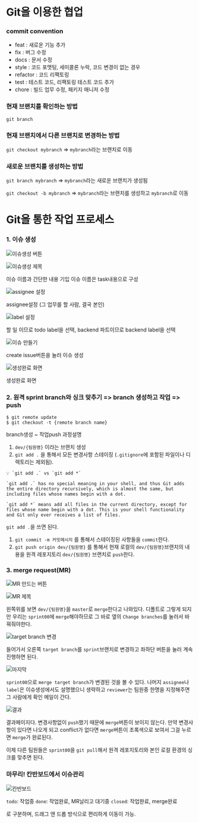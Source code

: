 # Git을 이용한 협업

### commit convention
- feat : 새로운 기능 추가
- fix : 버그 수정
- docs : 문서 수정
- style : 코드 포맷팅, 세미콜론 누락, 코드 변경이 없는 경우
- refactor : 코드 리팩토링
- test : 테스트 코드, 리팩토링 테스트 코드 추가
- chore : 빌드 업무 수정, 패키지 매니저 수정

### 현재 브랜치를 확인하는 방법

`git branch` 

### 현재 브랜치에서 다른 브랜치로 변경하는 방법

`git checkout mybranch` ⇒ `mybranch`라는 브랜치로 이동

### 새로운 브랜치를 생성하는 방법

`git branch mybranch` ⇒ `mybranch`라는 새로운 브랜치가 생성됨

`git checkout -b mybranch` ⇒ `mybranch`라는 브랜치를 생성하고 `mybranch`로 이동

# Git을 통한 작업 프로세스

### 1. 이슈 생성

![이슈생성 버튼](https://s3.us-west-2.amazonaws.com/secure.notion-static.com/c66e9d1e-1de2-4cd5-abca-ebbe566c6c89/Untitled.png?X-Amz-Algorithm=AWS4-HMAC-SHA256&X-Amz-Content-Sha256=UNSIGNED-PAYLOAD&X-Amz-Credential=AKIAT73L2G45EIPT3X45%2F20220216%2Fus-west-2%2Fs3%2Faws4_request&X-Amz-Date=20220216T152723Z&X-Amz-Expires=86400&X-Amz-Signature=32ce0c0ad5ab25ffc0e29d2ff2458672d25b99014e7755cf44d00811c706490d&X-Amz-SignedHeaders=host&response-content-disposition=filename%20%3D%22Untitled.png%22&x-id=GetObject)

![이슈생성 제목](https://s3.us-west-2.amazonaws.com/secure.notion-static.com/b85da85c-d281-4889-9c68-8db51a87bae1/Untitled.png?X-Amz-Algorithm=AWS4-HMAC-SHA256&X-Amz-Content-Sha256=UNSIGNED-PAYLOAD&X-Amz-Credential=AKIAT73L2G45EIPT3X45%2F20220216%2Fus-west-2%2Fs3%2Faws4_request&X-Amz-Date=20220216T153142Z&X-Amz-Expires=86400&X-Amz-Signature=918ff0e65f2d256055c59e971642bb9d0c27421c8f3f81fc957aa9b42b448ed5&X-Amz-SignedHeaders=host&response-content-disposition=filename%20%3D%22Untitled.png%22&x-id=GetObject)

이슈 이름과 간단한 내용 기입 이슈 이름은 task내용으로 구성

![assignee 설정](https://s3.us-west-2.amazonaws.com/secure.notion-static.com/0527bb86-9f03-40c6-a957-392cef5bfd56/Untitled.png?X-Amz-Algorithm=AWS4-HMAC-SHA256&X-Amz-Content-Sha256=UNSIGNED-PAYLOAD&X-Amz-Credential=AKIAT73L2G45EIPT3X45%2F20220216%2Fus-west-2%2Fs3%2Faws4_request&X-Amz-Date=20220216T153214Z&X-Amz-Expires=86400&X-Amz-Signature=98615efa36aa42e71c9ef4f02d84aff2a434ecb82ae91cb4efcb15945a889adb&X-Amz-SignedHeaders=host&response-content-disposition=filename%20%3D%22Untitled.png%22&x-id=GetObject)

assignee설정 (그 업무를 할 사람, 결국 본인)

![label 설정](https://s3.us-west-2.amazonaws.com/secure.notion-static.com/68870d8c-e423-441f-a022-4607efb24fef/Untitled.png?X-Amz-Algorithm=AWS4-HMAC-SHA256&X-Amz-Content-Sha256=UNSIGNED-PAYLOAD&X-Amz-Credential=AKIAT73L2G45EIPT3X45%2F20220216%2Fus-west-2%2Fs3%2Faws4_request&X-Amz-Date=20220216T153253Z&X-Amz-Expires=86400&X-Amz-Signature=1c833fbb16d5a35c510b666cfe75f7b4193e487a467a89fc3be88d8a1925ca03&X-Amz-SignedHeaders=host&response-content-disposition=filename%20%3D%22Untitled.png%22&x-id=GetObject)

할 일 이므로 todo label을 선택, backend 파트이므로 backend label을 선택

![이슈 만들기](https://s3.us-west-2.amazonaws.com/secure.notion-static.com/790e900b-abfa-4529-ab56-36d3a613a7b8/Untitled.png?X-Amz-Algorithm=AWS4-HMAC-SHA256&X-Amz-Content-Sha256=UNSIGNED-PAYLOAD&X-Amz-Credential=AKIAT73L2G45EIPT3X45%2F20220216%2Fus-west-2%2Fs3%2Faws4_request&X-Amz-Date=20220216T153333Z&X-Amz-Expires=86400&X-Amz-Signature=ae8a0050709136738228f6d453895d1b5500d616e144b2c4ed1568b19a6374ef&X-Amz-SignedHeaders=host&response-content-disposition=filename%20%3D%22Untitled.png%22&x-id=GetObject)

create issue버튼을 눌러 이슈 생성

![생성완료 화면](https://s3.us-west-2.amazonaws.com/secure.notion-static.com/94eec4dc-4e17-45fc-85cf-155eac091b9c/Untitled.png?X-Amz-Algorithm=AWS4-HMAC-SHA256&X-Amz-Content-Sha256=UNSIGNED-PAYLOAD&X-Amz-Credential=AKIAT73L2G45EIPT3X45%2F20220216%2Fus-west-2%2Fs3%2Faws4_request&X-Amz-Date=20220216T153411Z&X-Amz-Expires=86400&X-Amz-Signature=2aede8cbc411b287311422cf1408cca8185c68cd694ee75ddff691540b2cf5b6&X-Amz-SignedHeaders=host&response-content-disposition=filename%20%3D%22Untitled.png%22&x-id=GetObject)

생성완료 화면

### 2. 원격 sprint branch와 싱크 맞추기 => branch 생성하고 작업 => push

```
$ git remote update
$ git checkout -t {remote branch name}
```

branch생성 ~ 작업push 과정설명

1. `dev/{팀원명}` 이라는 브랜치 생성
2. `git add .` 을 통해서 모든 변경사항 스테이징 (`.gitignore`에 포함된 파일이나 디렉토리는 제외됨). 

```
💡 `git add .` vs `git add *`

`git add .` has no special meaning in your shell, and thus Git adds the entire directory recursively, which is almost the same, but including files whose names begin with a dot.

`git add *` means add all files in the current directory, except for files whose name begin with a dot. This is your shell functionality and Git only ever receives a list of files.
```

 `git add .`을 쓰면 된다.

1. `git commit -m 커밋메시지` 를 통해서 스테이징된 사항들을 `commit`한다.
2. `git push origin dev/{팀원명}` 를 통해서 현재 로컬의 `dev/{팀원명}`브랜치의 내용을 원격 레포지토리 `dev/{팀원명}` 브랜치로 `push`한다.

### 3. merge request(MR)

![MR 만드는 버튼](https://s3.us-west-2.amazonaws.com/secure.notion-static.com/55c15f45-c576-474f-a7a4-72f7c76f3c08/Untitled.png?X-Amz-Algorithm=AWS4-HMAC-SHA256&X-Amz-Content-Sha256=UNSIGNED-PAYLOAD&X-Amz-Credential=AKIAT73L2G45EIPT3X45%2F20220216%2Fus-west-2%2Fs3%2Faws4_request&X-Amz-Date=20220216T154647Z&X-Amz-Expires=86400&X-Amz-Signature=fb0a1ae511445951dc904849f715955b99cb271ba7ea01ee5da41a3a476a1752&X-Amz-SignedHeaders=host&response-content-disposition=filename%20%3D%22Untitled.png%22&x-id=GetObject)

![MR 제목](https://s3.us-west-2.amazonaws.com/secure.notion-static.com/71b0d643-1f66-41b5-aaf8-2d7f1bf0bf62/Untitled.png?X-Amz-Algorithm=AWS4-HMAC-SHA256&X-Amz-Content-Sha256=UNSIGNED-PAYLOAD&X-Amz-Credential=AKIAT73L2G45EIPT3X45%2F20220216%2Fus-west-2%2Fs3%2Faws4_request&X-Amz-Date=20220216T154911Z&X-Amz-Expires=86400&X-Amz-Signature=954d20efb6fa75e93a4c49b567300a093ea87998d31ff534a6ff46bc6f0d90fc&X-Amz-SignedHeaders=host&response-content-disposition=filename%20%3D%22Untitled.png%22&x-id=GetObject)

왼쪽위를 보면 `dev/{팀원명}`을 `master`로 `merge`한다고 나와있다. 디폴트로 그렇게 되지만 우리는 `sprint00`에 `merge`해야하므로 그 바로 옆의 `Change branches`를 눌러서 바꿔줘야한다.

![target branch 변경](https://s3.us-west-2.amazonaws.com/secure.notion-static.com/9ceb795d-b32f-4a8c-81c6-58f71019806b/Untitled.png?X-Amz-Algorithm=AWS4-HMAC-SHA256&X-Amz-Content-Sha256=UNSIGNED-PAYLOAD&X-Amz-Credential=AKIAT73L2G45EIPT3X45%2F20220216%2Fus-west-2%2Fs3%2Faws4_request&X-Amz-Date=20220216T154941Z&X-Amz-Expires=86400&X-Amz-Signature=ea1541a7fb0e8855d731b43640863ab40a832bdf96c54236ee2e532d28bb169e&X-Amz-SignedHeaders=host&response-content-disposition=filename%20%3D%22Untitled.png%22&x-id=GetObject)

들어가서 오른쪽 `target branch`를 `sprint`브랜치로 변경하고 좌하단 버튼을 눌러 계속 진행하면 된다.

![마지막](https://s3.us-west-2.amazonaws.com/secure.notion-static.com/b126785c-6094-43fd-b374-568881526f54/Untitled.png?X-Amz-Algorithm=AWS4-HMAC-SHA256&X-Amz-Content-Sha256=UNSIGNED-PAYLOAD&X-Amz-Credential=AKIAT73L2G45EIPT3X45%2F20220216%2Fus-west-2%2Fs3%2Faws4_request&X-Amz-Date=20220216T155022Z&X-Amz-Expires=86400&X-Amz-Signature=1b1f663dfb94bd830b12c5357279980a1ef0264d28f6225ec73a6e0a5842cffb&X-Amz-SignedHeaders=host&response-content-disposition=filename%20%3D%22Untitled.png%22&x-id=GetObject)

`sprint00`으로 `merge target branch`가 변경된 것을 볼 수 있다. 나머지 `assignee`나 `label`은 이슈생성에서도 설명했으니 생략하고 `reviewer`는 팀원중 한명을 지정해주면 그 사람에게 확인 메일이 간다.

![결과](https://s3.us-west-2.amazonaws.com/secure.notion-static.com/bd23b48c-58ae-49ba-a301-0de5fd8b2cda/Untitled.png?X-Amz-Algorithm=AWS4-HMAC-SHA256&X-Amz-Content-Sha256=UNSIGNED-PAYLOAD&X-Amz-Credential=AKIAT73L2G45EIPT3X45%2F20220216%2Fus-west-2%2Fs3%2Faws4_request&X-Amz-Date=20220216T155050Z&X-Amz-Expires=86400&X-Amz-Signature=424531cb36a03823011e0a684d8bb86b4e09b9bb79e6bf81047c6c8e3066cd97&X-Amz-SignedHeaders=host&response-content-disposition=filename%20%3D%22Untitled.png%22&x-id=GetObject)

결과페이지다. 변경사항없이 `push`했기 때문에 `merge`버튼이 보이지 않는다. 만약 변경사항이 있다면 나오게 되고 conflict가 없다면 `merge`버튼이 초록색으로 보여서 그걸 누르면 `merge`가 완료된다.

이제 다른 팀원들은 `sprint00`을 `git pull`해서 원격 레포지토리와 본인 로컬 환경의 싱크를 맞추면 된다.

### 마무리! 칸반보드에서 이슈관리

![칸반보드](https://s3.us-west-2.amazonaws.com/secure.notion-static.com/1dbad8a6-6d14-44b7-bc59-f12204ffae58/Untitled.png?X-Amz-Algorithm=AWS4-HMAC-SHA256&X-Amz-Content-Sha256=UNSIGNED-PAYLOAD&X-Amz-Credential=AKIAT73L2G45EIPT3X45%2F20220216%2Fus-west-2%2Fs3%2Faws4_request&X-Amz-Date=20220216T155111Z&X-Amz-Expires=86400&X-Amz-Signature=995eaad6a6c6587e8aa6f8de8f1f878d4d77dbb5df6413d9132b1c9116c5c524&X-Amz-SignedHeaders=host&response-content-disposition=filename%20%3D%22Untitled.png%22&x-id=GetObject)

`todo`: 작업중
`done`: 작업완료, MR날리고 대기중
`closed`: 작업완료, merge완료

로 구분하며, 드래그 앤 드롭 방식으로 편리하게 이동이 가능.